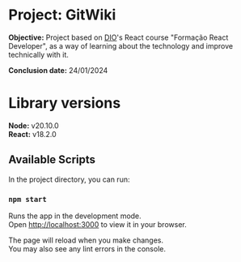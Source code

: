 # Project: GitWiki

 **Objective:** Project based on [DIO](https://web.dio.me)'s React course "Formação React Developer", as a way of learning about the technology and improve technically with it.
 
 **Conclusion date:** 24/01/2024

# Library versions
 **Node:** v20.10.0 \
 **React:** v18.2.0

## Available Scripts

In the project directory, you can run:

### `npm start`

Runs the app in the development mode.\
Open [http://localhost:3000](http://localhost:3000) to view it in your browser.

The page will reload when you make changes.\
You may also see any lint errors in the console.